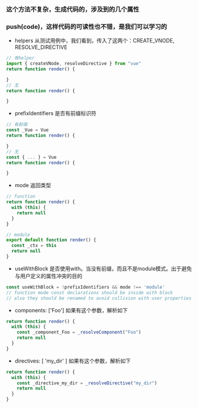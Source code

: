 

### 这个方法不复杂，生成代码的，涉及到的几个属性


### push(code)，这样代码的可读性也不错，是我们可以学习的

- helpers
从测试用例中，我们看到，传入了这两个：CREATE_VNODE, RESOLVE_DIRECTIVE
```js
// 有helper
import { createVNode, resolveDirective } from "vue"
return function render() {

}
// 无
return function render() {

}
```

- prefixIdentifiers
是否有前缀标识符
```js
// 有前缀
const _Vue = Vue
return function render() {

}
// 无
const { ... } = Vue
return function render() {

}
```


- mode
返回类型
```js
// function
return function render() {
  with (this) {
    return null
  }
}

// module
export default function render() {
  const _ctx = this
  return null
}
```

- useWithBlock
是否使用with。当没有前缀，而且不是module模式。出于避免与用户定义的属性冲突的目的
```js
const useWithBlock = !prefixIdentifiers && mode !== 'module'
// function mode const declarations should be inside with block
// also they should be renamed to avoid collision with user properties
```


- components: ['Foo']
如果有这个参数，解析如下
```js
return function render() {
  with (this) {
    const _component_Foo = _resolveComponent("Foo")
    return null
  }
}
```


- directives: [ 'my_dir' ]
如果有这个参数，解析如下
```js
return function render() {
  with (this) {
    const _directive_my_dir = _resolveDirective("my_dir")
    return null
  }
}
```